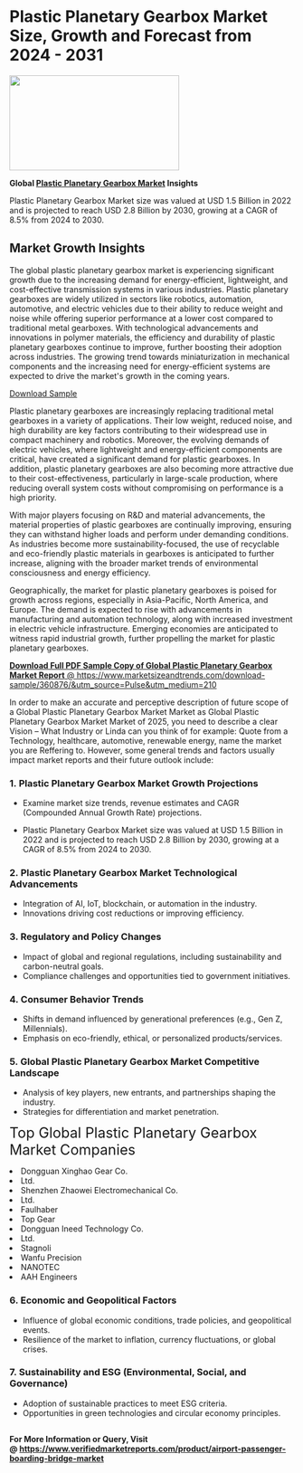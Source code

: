 <H1>Plastic Planetary Gearbox Market Size, Growth and Forecast from 2024 - 2031</H1><img class="aligncenter size-medium wp-image-584254" src="https://thirdeyenews.in/wp-content/uploads/2024/09/Global-Market-Research-300x168.jpeg" alt="" width="300" height="168" /><p><strong>Global&nbsp;<a href="https://www.marketsizeandtrends.com/download-sample/360876/&amp;utm_source=Pulse&amp;utm_medium=210">Plastic Planetary Gearbox Market</a> Insights</strong></p><p>Plastic Planetary Gearbox Market size was valued at USD 1.5 Billion in 2022 and is projected to reach USD 2.8 Billion by 2030, growing at a CAGR of 8.5% from 2024 to 2030.</p><p><h2>Market Growth Insights</h2> <p>The global plastic planetary gearbox market is experiencing significant growth due to the increasing demand for energy-efficient, lightweight, and cost-effective transmission systems in various industries. Plastic planetary gearboxes are widely utilized in sectors like robotics, automation, automotive, and electric vehicles due to their ability to reduce weight and noise while offering superior performance at a lower cost compared to traditional metal gearboxes. With technological advancements and innovations in polymer materials, the efficiency and durability of plastic planetary gearboxes continue to improve, further boosting their adoption across industries. The growing trend towards miniaturization in mechanical components and the increasing need for energy-efficient systems are expected to drive the market's growth in the coming years.</p> <p><a href="sample_download_link">Download Sample</a></p> <p>Plastic planetary gearboxes are increasingly replacing traditional metal gearboxes in a variety of applications. Their low weight, reduced noise, and high durability are key factors contributing to their widespread use in compact machinery and robotics. Moreover, the evolving demands of electric vehicles, where lightweight and energy-efficient components are critical, have created a significant demand for plastic gearboxes. In addition, plastic planetary gearboxes are also becoming more attractive due to their cost-effectiveness, particularly in large-scale production, where reducing overall system costs without compromising on performance is a high priority.</p> <p>With major players focusing on R&D and material advancements, the material properties of plastic gearboxes are continually improving, ensuring they can withstand higher loads and perform under demanding conditions. As industries become more sustainability-focused, the use of recyclable and eco-friendly plastic materials in gearboxes is anticipated to further increase, aligning with the broader market trends of environmental consciousness and energy efficiency.</p> <p>Geographically, the market for plastic planetary gearboxes is poised for growth across regions, especially in Asia-Pacific, North America, and Europe. The demand is expected to rise with advancements in manufacturing and automation technology, along with increased investment in electric vehicle infrastructure. Emerging economies are anticipated to witness rapid industrial growth, further propelling the market for plastic planetary gearboxes.</p> <p><a href="more_insights_link"></p><p><span class=""><strong>Download Full PDF Sample Copy of Global Plastic Planetary Gearbox Market Report</strong> @ <a href="https://www.marketsizeandtrends.com/download-sample/360876/&amp;utm_source=Pulse&amp;utm_medium=210" target="_blank">https://www.marketsizeandtrends.com/download-sample/360876/&amp;utm_source=Pulse&amp;utm_medium=210</a></span></p><p>In order to make an accurate and perceptive description of future scope of a Global&nbsp;Plastic Planetary Gearbox Market Market as Global&nbsp;Plastic Planetary Gearbox Market Market of 2025, you need to describe a clear Vision &ndash; What Industry or Linda can you think of for example: Quote from a Technology, healthcare, automotive, renewable energy, name the market you are Reffering to. However, some general trends and factors usually impact market reports and their future outlook include:</p><h3>1.&nbsp;<strong>Plastic Planetary Gearbox Market Growth Projections</strong></h3><ul><li>Examine market size trends, revenue estimates and CAGR (Compounded Annual Growth Rate) projections.</li><li><p>Plastic Planetary Gearbox Market size was valued at USD 1.5 Billion in 2022 and is projected to reach USD 2.8 Billion by 2030, growing at a CAGR of 8.5% from 2024 to 2030.</p></li></ul><h3>2.&nbsp;<strong>Plastic Planetary Gearbox Market Technological Advancements</strong></h3><ul><li>Integration of AI, IoT, blockchain, or automation in the industry.</li><li>Innovations driving cost reductions or improving efficiency.</li></ul><h3>3.&nbsp;<strong>Regulatory and Policy Changes</strong></h3><ul><li>Impact of global and regional regulations, including sustainability and carbon-neutral goals.</li><li>Compliance challenges and opportunities tied to government initiatives.</li></ul><h3>4.&nbsp;<strong>Consumer Behavior Trends</strong></h3><ul><li>Shifts in demand influenced by generational preferences (e.g., Gen Z, Millennials).</li><li>Emphasis on eco-friendly, ethical, or personalized products/services.</li></ul><h3>5.&nbsp;<strong>Global Plastic Planetary Gearbox Market Competitive Landscape</strong></h3><ul><li>Analysis of key players, new entrants, and partnerships shaping the industry.</li><li>Strategies for differentiation and market penetration.</li></ul><p data-pm-slice="1 1 []"><span style="color: inherit; font-family: inherit; font-size: 25px;">Top Global Plastic Planetary Gearbox Market Companies</span></p><div class="" data-test-id=""><p><li>Dongguan Xinghao Gear Co.</li><li> Ltd.</li><li> Shenzhen Zhaowei Electromechanical Co.</li><li> Ltd.</li><li> Faulhaber</li><li> Top Gear</li><li> Dongguan Ineed Technology Co.</li><li> Ltd.</li><li> Stagnoli</li><li> Wanfu Precision</li><li> NANOTEC</li><li> AAH Engineers</li></p></div><h3>6.&nbsp;<strong>Economic and Geopolitical Factors</strong></h3><ul><li>Influence of global economic conditions, trade policies, and geopolitical events.</li><li>Resilience of the market to inflation, currency fluctuations, or global crises.</li></ul><h3>7.&nbsp;<strong>Sustainability and ESG (Environmental, Social, and Governance)</strong></h3><ul><li>Adoption of sustainable practices to meet ESG criteria.</li><li>Opportunities in green technologies and circular economy principles.</li></ul><h2><strong style="font-size: 14px;">For More Information or Query, Visit @&nbsp;</strong><a style="background-color: #ffffff; font-size: 14px;" href="https://www.marketsizeandtrends.com/report/plastic-planetary-gearbox-market/" target="_blank">https://www.verifiedmarketreports.com/product/airport-passenger-boarding-bridge-market</a></h2>
